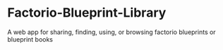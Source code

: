 # Factorio-Blueprint-Library
A web app for sharing, finding, using, or browsing factorio blueprints or blueprint books
